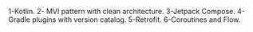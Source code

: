 1-Kotlin.
2- MVI pattern with clean architecture.
3-Jetpack Compose.
4-Gradle plugins with version catalog.
5-Retrofit.
6-Coroutines and Flow.
